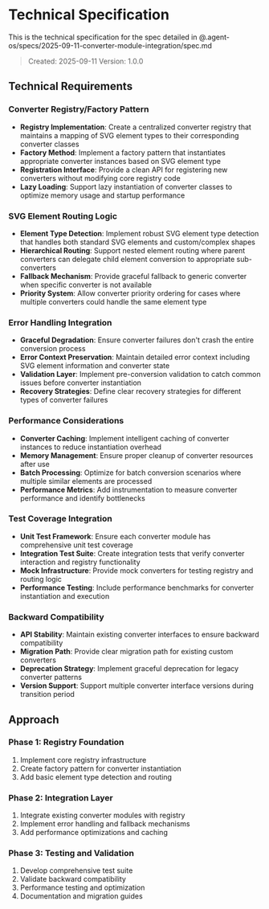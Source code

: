 # Technical Specification

This is the technical specification for the spec detailed in @.agent-os/specs/2025-09-11-converter-module-integration/spec.md

> Created: 2025-09-11
> Version: 1.0.0

## Technical Requirements

### Converter Registry/Factory Pattern

- **Registry Implementation**: Create a centralized converter registry that maintains a mapping of SVG element types to their corresponding converter classes
- **Factory Method**: Implement a factory pattern that instantiates appropriate converter instances based on SVG element type
- **Registration Interface**: Provide a clean API for registering new converters without modifying core registry code
- **Lazy Loading**: Support lazy instantiation of converter classes to optimize memory usage and startup performance

### SVG Element Routing Logic

- **Element Type Detection**: Implement robust SVG element type detection that handles both standard SVG elements and custom/complex shapes
- **Hierarchical Routing**: Support nested element routing where parent converters can delegate child element conversion to appropriate sub-converters
- **Fallback Mechanism**: Provide graceful fallback to generic converter when specific converter is not available
- **Priority System**: Allow converter priority ordering for cases where multiple converters could handle the same element type

### Error Handling Integration

- **Graceful Degradation**: Ensure converter failures don't crash the entire conversion process
- **Error Context Preservation**: Maintain detailed error context including SVG element information and converter state
- **Validation Layer**: Implement pre-conversion validation to catch common issues before converter instantiation
- **Recovery Strategies**: Define clear recovery strategies for different types of converter failures

### Performance Considerations

- **Converter Caching**: Implement intelligent caching of converter instances to reduce instantiation overhead
- **Memory Management**: Ensure proper cleanup of converter resources after use
- **Batch Processing**: Optimize for batch conversion scenarios where multiple similar elements are processed
- **Performance Metrics**: Add instrumentation to measure converter performance and identify bottlenecks

### Test Coverage Integration

- **Unit Test Framework**: Ensure each converter module has comprehensive unit test coverage
- **Integration Test Suite**: Create integration tests that verify converter interaction and registry functionality
- **Mock Infrastructure**: Provide mock converters for testing registry and routing logic
- **Performance Testing**: Include performance benchmarks for converter instantiation and execution

### Backward Compatibility

- **API Stability**: Maintain existing converter interfaces to ensure backward compatibility
- **Migration Path**: Provide clear migration path for existing custom converters
- **Deprecation Strategy**: Implement graceful deprecation for legacy converter patterns
- **Version Support**: Support multiple converter interface versions during transition period

## Approach

### Phase 1: Registry Foundation
1. Implement core registry infrastructure
2. Create factory pattern for converter instantiation
3. Add basic element type detection and routing

### Phase 2: Integration Layer
1. Integrate existing converter modules with registry
2. Implement error handling and fallback mechanisms
3. Add performance optimizations and caching

### Phase 3: Testing and Validation
1. Develop comprehensive test suite
2. Validate backward compatibility
3. Performance testing and optimization
4. Documentation and migration guides